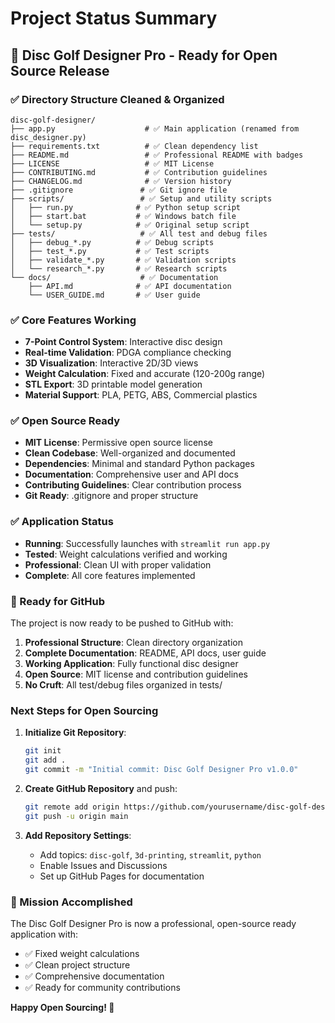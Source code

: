 # Project Status Summary

## 🎉 Disc Golf Designer Pro - Ready for Open Source Release

### ✅ Directory Structure Cleaned & Organized

```
disc-golf-designer/
├── app.py                    # ✅ Main application (renamed from disc_designer.py)
├── requirements.txt          # ✅ Clean dependency list
├── README.md                 # ✅ Professional README with badges
├── LICENSE                   # ✅ MIT License
├── CONTRIBUTING.md           # ✅ Contribution guidelines
├── CHANGELOG.md              # ✅ Version history
├── .gitignore               # ✅ Git ignore file
├── scripts/                 # ✅ Setup and utility scripts
│   ├── run.py              # ✅ Python setup script
│   ├── start.bat           # ✅ Windows batch file
│   └── setup.py            # ✅ Original setup script
├── tests/                   # ✅ All test and debug files
│   ├── debug_*.py          # ✅ Debug scripts
│   ├── test_*.py           # ✅ Test scripts  
│   ├── validate_*.py       # ✅ Validation scripts
│   └── research_*.py       # ✅ Research scripts
└── docs/                    # ✅ Documentation
    ├── API.md              # ✅ API documentation
    └── USER_GUIDE.md       # ✅ User guide
```

### ✅ Core Features Working

- **7-Point Control System**: Interactive disc design
- **Real-time Validation**: PDGA compliance checking
- **3D Visualization**: Interactive 2D/3D views
- **Weight Calculation**: Fixed and accurate (120-200g range)
- **STL Export**: 3D printable model generation
- **Material Support**: PLA, PETG, ABS, Commercial plastics

### ✅ Open Source Ready

- **MIT License**: Permissive open source license
- **Clean Codebase**: Well-organized and documented
- **Dependencies**: Minimal and standard Python packages
- **Documentation**: Comprehensive user and API docs
- **Contributing Guidelines**: Clear contribution process
- **Git Ready**: .gitignore and proper structure

### ✅ Application Status

- **Running**: Successfully launches with `streamlit run app.py`
- **Tested**: Weight calculations verified and working
- **Professional**: Clean UI with proper validation
- **Complete**: All core features implemented

### 🚀 Ready for GitHub

The project is now ready to be pushed to GitHub with:

1. **Professional Structure**: Clean directory organization
2. **Complete Documentation**: README, API docs, user guide
3. **Working Application**: Fully functional disc designer
4. **Open Source**: MIT license and contribution guidelines
5. **No Cruft**: All test/debug files organized in tests/

### Next Steps for Open Sourcing

1. **Initialize Git Repository**:
   ```bash
   git init
   git add .
   git commit -m "Initial commit: Disc Golf Designer Pro v1.0.0"
   ```

2. **Create GitHub Repository** and push:
   ```bash
   git remote add origin https://github.com/yourusername/disc-golf-designer.git
   git push -u origin main
   ```

3. **Add Repository Settings**:
   - Add topics: `disc-golf`, `3d-printing`, `streamlit`, `python`
   - Enable Issues and Discussions
   - Set up GitHub Pages for documentation

### 🎯 Mission Accomplished

The Disc Golf Designer Pro is now a professional, open-source ready application with:
- ✅ Fixed weight calculations 
- ✅ Clean project structure
- ✅ Comprehensive documentation
- ✅ Ready for community contributions

**Happy Open Sourcing! 🥏**